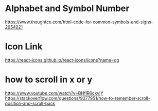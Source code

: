 # Alphabet and Symbol Number 
  https://www.thoughtco.com/html-code-for-common-symbols-and-signs-2654021


# Icon Link 
https://react-icons.github.io/react-icons/icons?name=cg

# how to scroll in x or y 
  https://www.youtube.com/watch?v=BHfIR6ckvjY 
  https://stackoverflow.com/questions/9377951/how-to-remember-scroll-position-and-scroll-back
